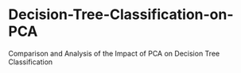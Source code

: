 # Decision-Tree-Classification-on-PCA
Comparison and Analysis of the Impact of PCA on Decision Tree Classification

